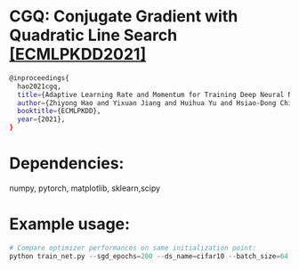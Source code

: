 # CGQ: Conjugate Gradient with Quadratic Line Search [[ECMLPKDD2021]](https://2021.ecmlpkdd.org/wp-content/uploads/2021/07/sub_80.pdf)

```bash
@inproceedings{
  hao2021cgq,
  title={Adaptive Learning Rate and Momentum for Training Deep Neural Networks},
  author={Zhiyong Hao and Yixuan Jiang and Huihua Yu and Hsiao-Dong Chiang},
  booktitle={ECMLPKDD},
  year={2021},
}
```

# Dependencies:
numpy, pytorch, matplotlib, sklearn,scipy

# Example usage:
```python
# Compare optimizer performances on same initialization point:
python train_net.py --sgd_epochs=200 --ds_name=cifar10 --batch_size=64 --gpu_id=0 --model=resnet --figure_suffix='test_new/' --seed=6022
```
